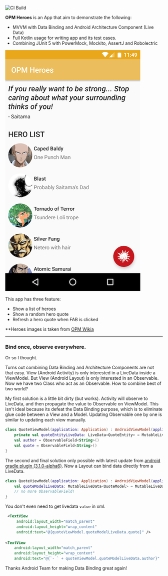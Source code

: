 ![CI Build](https://api.travis-ci.org/aldoKelvianto/OPM-Heroes.png)

**OPM Heroes** is an App that aim to demonstrate the following:

- MVVM with Data Binding and Android Architecture Component (Live Data)
- Full Kotlin usage for writing app and its test cases.
- Combining JUnit 5 with PowerMock, Mockito, AssertJ and Robolectric

![screenshot-1](raw/screenshot-1.png)

This app has three feature:

- Show a list of heroes
- Show a random hero quote
- Refresh a hero quote when FAB is clicked

**Heroes images is taken from [OPM Wikia](onepunchman.wikia.com)

---

### Bind once, observe everywhere.

Or so I thought.

Turns out combining Data Binding and Architecture Components are not that easy. View (Android Activity) is only interested in a LiveData inside a ViewModel. But View (Android Layout) is only interested in an Observable. Now we have two Class who act as an Observable. How to combine best of two world?

My first solution is a little bit dirty (but works). Activity will observe to LiveData, and then propagate the value to Observable on ViewModel. This isn't ideal because its defeat the Data Binding purpose, which is to eliminate glue code between a View and a Model. Updating Observable one by one is similar to updating each view manually.

```kotlin
class QuoteViewModel(application: Application) : AndroidViewModel(application) {
    private val quoteEntityLiveData: LiveData<QuoteEntity> = MutableLiveData()
    val author = ObservableField<String>()
    val quote = ObservableField<String>()
}
```


The second and final solution only possible with latest update from [android gradle plugin (3.1.0-alpha6)](https://androidstudio.googleblog.com/2017/12/android-studio-31-canary-6-is-now.html). Now a Layout can bind data directly from a LiveData.

```kotlin
class QuoteViewModel(application: Application) : AndroidViewModel(application) {
    val quoteModelLiveData: MutableLiveData<QuoteModel> = MutableLiveData()
    // no more ObservableField!
}
```
You don't even need to get livedata `value` in xml.

```xml
 <TextView
     android:layout_width="match_parent"
     android:layout_height="wrap_content"
     android:text="@{quoteViewModel.quoteModelLiveData.quote}" />

<TextView
    android:layout_width="match_parent"
    android:layout_height="wrap_content"
    android:text="@{`- ` + quoteViewModel.quoteModelLiveData.author}"  />
```

Thanks Android Team for making Data Binding great again!
